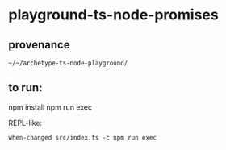 # playground-ts-node-promises

## provenance

    ~/~/archetype-ts-node-playground/

## to run:

npm install
npm run exec

REPL-like:

    when-changed src/index.ts -c npm run exec






